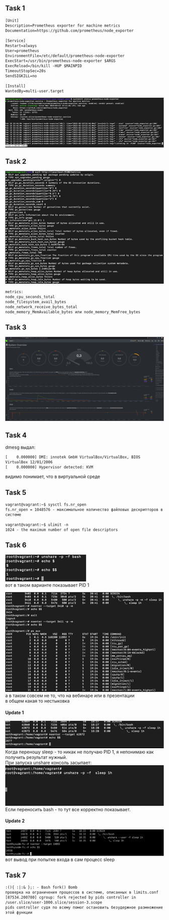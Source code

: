 ## Task 1
```
[Unit]
Description=Prometheus exporter for machine metrics
Documentation=https://github.com/prometheus/node_exporter

[Service]
Restart=always
User=prometheus
EnvironmentFile=/etc/default/prometheus-node-exporter
ExecStart=/usr/bin/prometheus-node-exporter $ARGS
ExecReload=/bin/kill -HUP $MAINPID
TimeoutStopSec=20s
SendSIGKILL=no

[Install]
WantedBy=multi-user.target
```
![img_12.png](img_12.png)

## Task 2
![img_11.png](img_11.png)
```commandline
metrics:
node_cpu_seconds_total 
node_filesystem_avail_bytes
node_network_receive_bytes_total
node_memory_MemAvailable_bytes или node_memory_MemFree_bytes
```
## Task 3

![img_9.png](img_9.png)

## Task 4
dmesg выдал:
```
[    0.000000] DMI: innotek GmbH VirtualBox/VirtualBox, BIOS VirtualBox 12/01/2006
[    0.000000] Hypervisor detected: KVM
```
видимо понимает, что в виртуальной среде

## Task 5
```
vagrant@vagrant:~$ sysctl fs.nr_open
fs.nr_open = 1048576 - максимальное количество файловых дескрипторов в системе

vagrant@vagrant:~$ ulimit -n
1024 - the maximum number of open file descriptors
```

## Task 6
![img_15.png](img_15.png)  
вот в таком варианте показывает PID 1

![img_14.png](img_14.png)  
а в таком совсем не то, что на вебинаре или в презентации  
в общем какая то нестыковка
#### Update 1
![img_17.png](img_17.png)
Когда переношу sleep - то никак не получаю PID 1, я непонимаю как получить результат нужный.  
При запуска unshare консоль засыпает:  
![img_18.png](img_18.png)  
Если переносить bash - то тут все корректно показывает.

#### Update 2
![img_31.png](img_31.png)  
вот вывод при попытке входа в сам процесс sleep

## Task 7
```
:(){ :|:& };: - Bash fork() Bomb
проверка на ограничения процессов в системе, описанных в limits.conf
[87534.200780] cgroup: fork rejected by pids controller in /user.slice/user-1000.slice/session-3.scope
pids controller судя по всему помог остановить безудержное размножение этой функции
```
